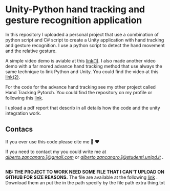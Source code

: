 # Unity-Python hand tracking and gesture recognition application
In this repository I uploaded a personal project that use a combination of python script and C# script to create a Unity application with hand tracking and gesture recognition.
I use a python script to detect the hand movement and the relative gesture.

A simple video demo is aviable at this [link(1)](https://www.youtube.com/watch?v=O4Udf7Gu3zE). I also made another video demo with a far mored advance hand tracking method that use always the same technique to link Python and Unity. You could find the video at this [link(2)](https://www.youtube.com/watch?v=1nmR-dRdeos).

For the code for the advance hand tracking see my other project called Hand Tracking Pytorch. You could find the repository on my profile or following this [link](https://github.com/jesus-333/Hand-Tracking-Pytorch).

I upload a pdf report that describ in all details how the code and the unity integration work.

## Contacs 
If you ever use this code please cite me  :pray:  :heart:

If you need to contact my you could write me at *alberto.zancanaro.1@gmail.com* or *alberto.zancanaro.1@studenti.unipd.it* .

##
**NB: THE PROJECT TO WORK NEED SOME FILE THAT I CAN'T UPLOAD ON GITHUB FOR SIZE REASONS.**
The file are available at the following [link](https://drive.google.com/file/d/1doIFMfhjTz7fKd_B_HhHGWr5agNh242I/view?usp=sharing) . Download them an put the in the path specify by the file path extra thing.txt
